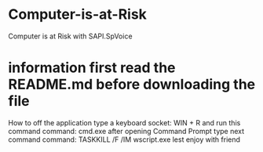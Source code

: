 # Computer-is-at-Risk
Computer is at Risk with SAPI.SpVoice

# information first read the README.md before downloading the file
How to off the application
type a keyboard socket: WIN + R and run this command
command: cmd.exe
after opening Command Prompt
type next command
command: TASKKILL /F /IM wscript.exe
lest enjoy with friend
